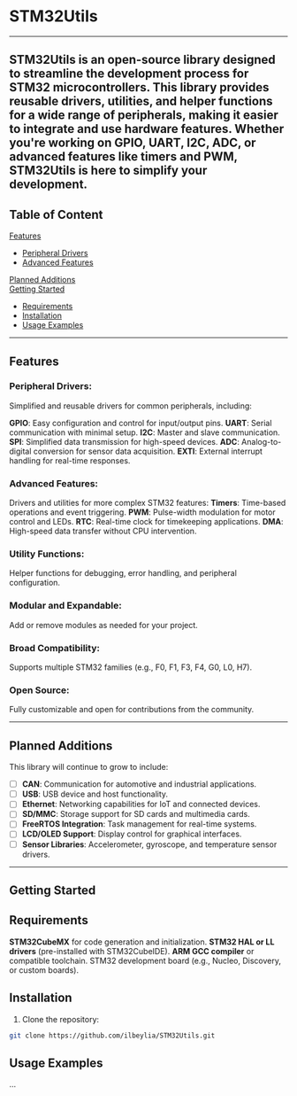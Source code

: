 # STM32Utils
---
**STM32Utils** is an open-source library designed to streamline the development process for STM32 microcontrollers. This library provides reusable drivers, utilities, and helper functions for a wide range of peripherals, making it easier to integrate and use hardware features. Whether you're working on GPIO, UART, I2C, ADC, or advanced features like timers and PWM, STM32Utils is here to simplify your development.
---
**Table of Content**
---
[Features](#features)  
- [Peripheral Drivers](#peripheral-drivers)  
- [Advanced Features](#advanced-features)  

[Planned Additions](#planned-additions)  
[Getting Started](#getting-started)  

- [Requirements](#requirements)  
- [Installation](#installation)
- [Usage Examples](#usage-examples)
---
## Features
### Peripheral Drivers:
Simplified and reusable drivers for common peripherals, including:

**GPIO**: Easy configuration and control for input/output pins.
**UART**: Serial communication with minimal setup.
**I2C**: Master and slave communication.
**SPI**: Simplified data transmission for high-speed devices.
**ADC**: Analog-to-digital conversion for sensor data acquisition.
**EXTI**: External interrupt handling for real-time responses.

### Advanced Features:
Drivers and utilities for more complex STM32 features:
**Timers**: Time-based operations and event triggering.
**PWM**: Pulse-width modulation for motor control and LEDs.
**RTC**: Real-time clock for timekeeping applications.
**DMA**: High-speed data transfer without CPU intervention.

### Utility Functions:
Helper functions for debugging, error handling, and peripheral configuration.

### Modular and Expandable:
Add or remove modules as needed for your project.

### Broad Compatibility:
Supports multiple STM32 families (e.g., F0, F1, F3, F4, G0, L0, H7).

### Open Source:
Fully customizable and open for contributions from the community.

---

## Planned Additions
This library will continue to grow to include:

- [ ]  **CAN**: Communication for automotive and industrial applications.
- [ ]  **USB**: USB device and host functionality.
- [ ]  **Ethernet**: Networking capabilities for IoT and connected devices.
- [ ]  **SD/MMC**: Storage support for SD cards and multimedia cards.
- [ ]  **FreeRTOS Integration**: Task management for real-time systems.
- [ ]  **LCD/OLED Support**: Display control for graphical interfaces.
- [ ]  **Sensor Libraries**: Accelerometer, gyroscope, and temperature sensor drivers.

---

## Getting Started
## Requirements
**STM32CubeMX** for code generation and initialization.
**STM32 HAL or LL drivers** (pre-installed with STM32CubeIDE).
**ARM GCC compiler** or compatible toolchain.
STM32 development board (e.g., Nucleo, Discovery, or custom boards).

## Installation
1. Clone the repository:
```bash
git clone https://github.com/ilbeylia/STM32Utils.git
```

## Usage Examples
 ...